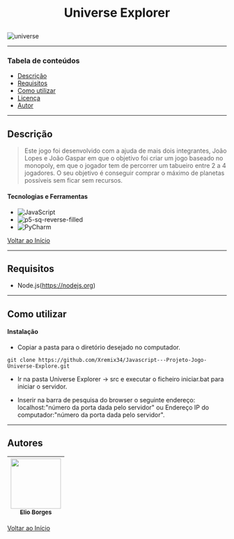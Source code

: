 # <p align="center">Universe Explorer</p>

![universe](https://user-images.githubusercontent.com/92939227/196685202-31da4529-db4c-445a-9032-bb855680ffe2.png)

---

### Tabela de conteúdos

- [Descrição](#descrição)
- [Requisitos](#requisitos)
- [Como utilizar](#Como-utilizar)
- [Licença](#licença)
- [Autor](#autor)

---

## Descrição

> Este jogo foi desenvolvido com a ajuda de mais dois integrantes, João Lopes e João Gaspar em que o objetivo foi criar um jogo baseado no monopoly, em que o jogador tem de percorrer um tabueiro entre 2 a 4 jogadores.
O seu objetivo é conseguir comprar o máximo de planetas possíveis sem ficar sem recursos.

#### Tecnologias e Ferramentas

- ![JavaScript](https://img.shields.io/badge/javascript-%23323330.svg?style=for-the-badge&logo=javascript&logoColor=%23F7DF1E)
- ![p5-sq-reverse-filled](https://user-images.githubusercontent.com/92939227/196686795-e36235e3-59eb-436d-bed0-26c0fe088ee9.png)
- ![PyCharm](https://img.shields.io/badge/pycharm-143?style=for-the-badge&logo=pycharm&logoColor=black&color=black&labelColor=green)

[Voltar ao Início](#Universe-Explorer)

---

## Requisitos
- Node.js(https://nodejs.org)
---

## Como utilizar

#### Instalação
- <p>Copiar a pasta para o diretório desejado no computador.</p>
```git clone https://github.com/Xremix34/Javascript---Projeto-Jogo-Universe-Explore.git```
- <p>Ir na pasta Universe Explorer -> src e executar o ficheiro iniciar.bat para iniciar o servidor.</p>
- <p>Inserir na barra de pesquisa do browser o seguinte endereço: localhost:"número da porta dada pelo servidor" ou Endereço IP do computador:"número da porta dada pelo servidor". </p>
---

## Autores

[<img src="https://avatars.githubusercontent.com/u/92939227?s=96&v=4" width=115> <br> <sub> Elio Borges </sub>](https://github.com/Xremix34)|
| :---: |

[Voltar ao Início](#Universe-Explorer)
